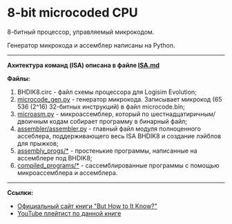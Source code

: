 # 8-bit microcoded CPU

8-битный процессор, управляемый микрокодом.

Генератор микрокода и ассемблер написаны на Python.

---

**Ахитектура команд (ISA) описана в файле [ISA.md](./ISA.md)**

**Файлы:**
1. BHDIK8.circ - файл схемы процессора для Logisim Evolution;
2. [microcode_gen.py](./microcode_gen.py) - генератор микрокода. Записывает микрокод (65 536 (2^16) 32-битных инструкций) в файл microcode.bin;
3. [microasm.py](./microasm.py) - микроассемблер, который по шестнадцатиричным/двоичным кодам собирает программу в бинарный файл;
4. [assembler/assembler.py](./assembler/assembler.py) - главный файл модуля полноценного ассеблера, поддерживающего весь ISA BHDIK8 и создание лэйблов для прыжков;
5. [assembly_progs/*](./assembly_progs) - простенькие программы, написанные на ассемблере под BHDIK8;
6. [compiled_programs/*](./compiled_programs) - сассемблированные программы с помощью микроассемблера и ассемблера.

---

**Ссылки:**
- [Официальный сайт книги "But How to It Know?"](http://www.buthowdoitknow.com/)
- [YouTube плейтист по данной книге](https://www.youtube.com/playlist?list=PLYE0XunAbwfDvfabOlNWLViRcMI54M6CR)
